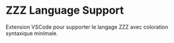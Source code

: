 # ZZZ Language Support

Extension VSCode pour supporter le langage ZZZ avec coloration syntaxique minimale.
